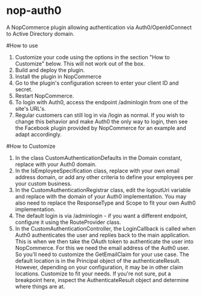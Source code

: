 # nop-auth0
A NopCommerce plugin allowing authentication via Auth0/OpenIdConnect to Active Directory domain.

#How to use
1. Customize your code using the options in the section "How to Customize" below. This will not work out of the box.
2. Build and deploy the plugin.
3. Install the plugin in NopCommerce
4. Go to the plugin's configuration screen to enter your client ID and secret.
5. Restart NopCommerce.
6. To login with Auth0, access the endpoint /adminlogin from one of the site's URL's.
7. Regular customers can still log in via /login as normal. If you wish to change this behavior and make Auth0 the only way to login, then see the Facebook plugin provided by NopCommerce for an example and adapt accordingly.

#How to Customize
1. In the class CustomAuthenticationDefaults in the Domain constant, replace <yourdomain> with your Auth0 domain.
2. In the IsEmployeeSpecification class, replace <yourdomain> with your own email address domain, or add any other criteria to define your employees per your custom business.
3. In the CustomAuthenticationRegistrar class, edit the logoutUri variable and replace <yourdomain> with the domain of your Auth0 implementation. You may also need to replace the ResponseType and Scope to fit your own Auth0 implementation.
4. The default login is via /adminlogin - if you want a different endpoint, configure it using the RouteProvider class.
5. In the CustomAuthenticationController, the LoginCallback is called when Auth0 authenticates the user and replies back to the main application. This is when we then take the OAuth token to authenticate the user into NopCommerce. For this we need the email address of the Auth0 user. So you'll need to customize the GetEmailClaim for your use case. The default location is in the Principal object of the authenticateResult. However, depending on your configuration, it may be in other claim locations. Customize to fit your needs. If you're not sure, put a breakpoint here, inspect the AuthenticateResult object and determine where things are at.